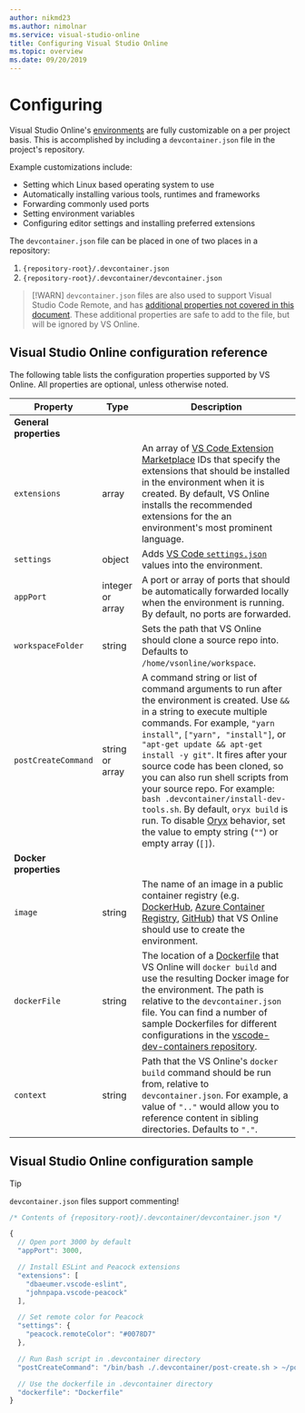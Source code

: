```yaml
---
author: nikmd23
ms.author: nimolnar
ms.service: visual-studio-online
title: Configuring Visual Studio Online
ms.topic: overview
ms.date: 09/20/2019
---
```


# Configuring

Visual Studio Online's [environments](../overview/what-is-vsonline.md#environments) are fully customizable on a per project basis. This is accomplished by including a `devcontainer.json` file in the project's repository.

Example customizations include:

- Setting which Linux based operating system to use
- Automatically installing various tools, runtimes and frameworks
- Forwarding commonly used ports
- Setting environment variables
- Configuring editor settings and installing preferred extensions

The `devcontainer.json` file can be placed in one of two places in a repository:

1. `{repository-root}/.devcontainer.json`
2. `{repository-root}/.devcontainer/devcontainer.json`

> [!WARN]
> `devcontainer.json` files are also used to support Visual Studio Code Remote, and has [additional properties not covered in this document](https://code.visualstudio.com/docs/remote/containers#_devcontainerjson-reference). These additional properties are safe to add to the file, but will be ignored by VS Online.

## Visual Studio Online configuration reference

The following table lists the configuration properties supported by VS Online. All properties are optional, unless otherwise noted.

| Property | Type | Description |
|----------|------|-------------|
|**General properties**|||
| `extensions` | array | An array of [VS Code Extension Marketplace](https://marketplace.visualstudio.com/vscode) IDs that specify the extensions that should be installed in the environment when it is created. By default, VS Online installs the recommended extensions for the an environment's most prominent language. |
| `settings` | object | Adds [VS Code `settings.json`](https://code.visualstudio.com/docs/getstarted/settings) values into the environment.  |
| `appPort` | integer or array | A port or array of ports that should be automatically forwarded locally when the environment is running. By default, no ports are forwarded. |
| `workspaceFolder` | string | Sets the path that VS Online should clone a source repo into. Defaults to `/home/vsonline/workspace`. |
| `postCreateCommand` | string or array | A command string or list of command arguments to run after the environment is created. Use `&&` in a string to execute multiple commands. For example, `"yarn install"`, `["yarn", "install"]`, or `"apt-get update && apt-get install -y git"`. It fires after your source code has been cloned, so you can also run shell scripts from your source repo. For example: `bash .devcontainer/install-dev-tools.sh`. By default, `oryx build` is run. To disable [Oryx](https://github.com/microsoft/Oryx) behavior, set the value to empty string (`""`) or empty array (`[]`). |
|**Docker properties**|||
| `image` | string | The name of an image in a public container registry (e.g. [DockerHub](https://hub.docker.com), [Azure Container Registry](https://azure.microsoft.com/services/container-registry/), [GitHub](https://github.com/features/package-registry)) that VS Online should use to create the environment. |
| `dockerFile` | string | The location of a [Dockerfile](https://docs.docker.com/engine/reference/builder/) that VS Online will `docker build` and use the resulting Docker image for the environment. The path is relative to the `devcontainer.json` file. You can find a number of sample Dockerfiles for different configurations in the [vscode-dev-containers repository](https://github.com/Microsoft/vscode-dev-containers/tree/master/containers). |
| `context` | string | Path that the VS Online's `docker build` command should be run from, relative to `devcontainer.json`. For example, a value of `".."` would allow you to reference content in sibling directories. Defaults to `"."`. |

## Visual Studio Online configuration sample

> [!TIP]
> `devcontainer.json` files support commenting!

```js
/* Contents of {repository-root}/.devcontainer/devcontainer.json */

{
  // Open port 3000 by default
  "appPort": 3000,

  // Install ESLint and Peacock extensions
  "extensions": [
    "dbaeumer.vscode-eslint",
    "johnpapa.vscode-peacock"
  ],

  // Set remote color for Peacock
  "settings": {
    "peacock.remoteColor": "#0078D7"
  },

  // Run Bash script in .devcontainer directory
  "postCreateCommand": "/bin/bash ./.devcontainer/post-create.sh > ~/post-create.log",

  // Use the dockerfile in .devcontainer directory
  "dockerfile": "Dockerfile"
}
```